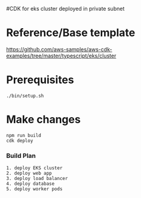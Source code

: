 #CDK for eks cluster deployed in private subnet

# Reference/Base template
https://github.com/aws-samples/aws-cdk-examples/tree/master/typescript/eks/cluster

# Prerequisites
```
./bin/setup.sh
```

# Make changes
```
npm run build
cdk deploy
```


### Build Plan
```
1. deploy EKS cluster
2. deploy web app
3. deploy load balancer
4. deploy database
5. deploy worker pods
```